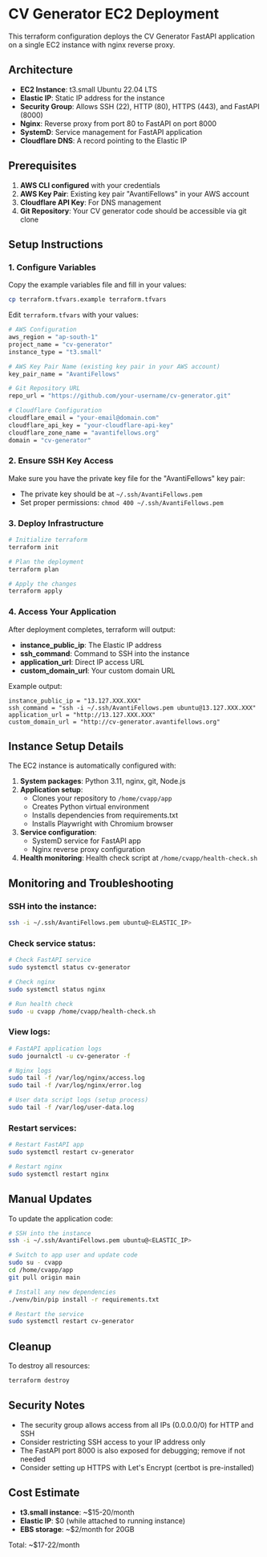 # CV Generator EC2 Deployment

This terraform configuration deploys the CV Generator FastAPI application on a single EC2 instance with nginx reverse proxy.

## Architecture

- **EC2 Instance**: t3.small Ubuntu 22.04 LTS
- **Elastic IP**: Static IP address for the instance
- **Security Group**: Allows SSH (22), HTTP (80), HTTPS (443), and FastAPI (8000)
- **Nginx**: Reverse proxy from port 80 to FastAPI on port 8000
- **SystemD**: Service management for FastAPI application
- **Cloudflare DNS**: A record pointing to the Elastic IP

## Prerequisites

1. **AWS CLI configured** with your credentials
2. **AWS Key Pair**: Existing key pair "AvantiFellows" in your AWS account
3. **Cloudflare API Key**: For DNS management
4. **Git Repository**: Your CV generator code should be accessible via git clone

## Setup Instructions

### 1. Configure Variables

Copy the example variables file and fill in your values:

```bash
cp terraform.tfvars.example terraform.tfvars
```

Edit `terraform.tfvars` with your values:

```bash
# AWS Configuration
aws_region = "ap-south-1"
project_name = "cv-generator"
instance_type = "t3.small"

# AWS Key Pair Name (existing key pair in your AWS account)
key_pair_name = "AvantiFellows"

# Git Repository URL
repo_url = "https://github.com/your-username/cv-generator.git"

# Cloudflare Configuration
cloudflare_email = "your-email@domain.com"
cloudflare_api_key = "your-cloudflare-api-key"
cloudflare_zone_name = "avantifellows.org"
domain = "cv-generator"
```

### 2. Ensure SSH Key Access

Make sure you have the private key file for the "AvantiFellows" key pair:
- The private key should be at `~/.ssh/AvantiFellows.pem`
- Set proper permissions: `chmod 400 ~/.ssh/AvantiFellows.pem`

### 3. Deploy Infrastructure

```bash
# Initialize terraform
terraform init

# Plan the deployment
terraform plan

# Apply the changes
terraform apply
```

### 4. Access Your Application

After deployment completes, terraform will output:

- **instance_public_ip**: The Elastic IP address
- **ssh_command**: Command to SSH into the instance
- **application_url**: Direct IP access URL
- **custom_domain_url**: Your custom domain URL

Example output:
```
instance_public_ip = "13.127.XXX.XXX"
ssh_command = "ssh -i ~/.ssh/AvantiFellows.pem ubuntu@13.127.XXX.XXX"
application_url = "http://13.127.XXX.XXX"
custom_domain_url = "http://cv-generator.avantifellows.org"
```

## Instance Setup Details

The EC2 instance is automatically configured with:

1. **System packages**: Python 3.11, nginx, git, Node.js
2. **Application setup**: 
   - Clones your repository to `/home/cvapp/app`
   - Creates Python virtual environment
   - Installs dependencies from requirements.txt
   - Installs Playwright with Chromium browser
3. **Service configuration**:
   - SystemD service for FastAPI app
   - Nginx reverse proxy configuration
4. **Health monitoring**: Health check script at `/home/cvapp/health-check.sh`

## Monitoring and Troubleshooting

### SSH into the instance:

```bash
ssh -i ~/.ssh/AvantiFellows.pem ubuntu@<ELASTIC_IP>
```

### Check service status:

```bash
# Check FastAPI service
sudo systemctl status cv-generator

# Check nginx
sudo systemctl status nginx

# Run health check
sudo -u cvapp /home/cvapp/health-check.sh
```

### View logs:

```bash
# FastAPI application logs
sudo journalctl -u cv-generator -f

# Nginx logs
sudo tail -f /var/log/nginx/access.log
sudo tail -f /var/log/nginx/error.log

# User data script logs (setup process)
sudo tail -f /var/log/user-data.log
```

### Restart services:

```bash
# Restart FastAPI app
sudo systemctl restart cv-generator

# Restart nginx
sudo systemctl restart nginx
```

## Manual Updates

To update the application code:

```bash
# SSH into the instance
ssh -i ~/.ssh/AvantiFellows.pem ubuntu@<ELASTIC_IP>

# Switch to app user and update code
sudo su - cvapp
cd /home/cvapp/app
git pull origin main

# Install any new dependencies
./venv/bin/pip install -r requirements.txt

# Restart the service
sudo systemctl restart cv-generator
```

## Cleanup

To destroy all resources:

```bash
terraform destroy
```

## Security Notes

- The security group allows access from all IPs (0.0.0.0/0) for HTTP and SSH
- Consider restricting SSH access to your IP address only
- The FastAPI port 8000 is also exposed for debugging; remove if not needed
- Consider setting up HTTPS with Let's Encrypt (certbot is pre-installed)

## Cost Estimate

- **t3.small instance**: ~$15-20/month
- **Elastic IP**: $0 (while attached to running instance)
- **EBS storage**: ~$2/month for 20GB

Total: ~$17-22/month 